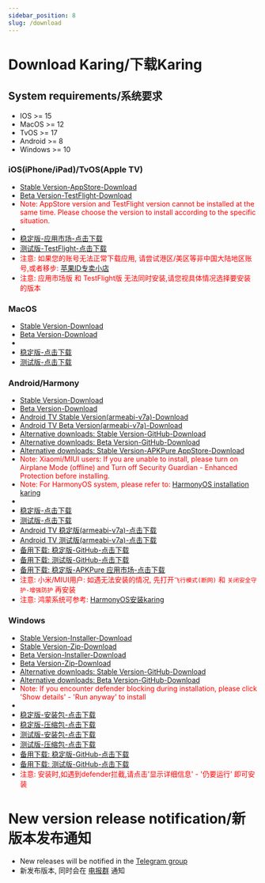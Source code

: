 ```yaml
---
sidebar_position: 8
slug: /download
---
```


# Download Karing/下载Karing

## System requirements/系统要求
- IOS >= 15
- MacOS >= 12
- TvOS >= 17
- Android >= 8
- Windows >= 10

### iOS(iPhone/iPad)/TvOS(Apple TV)
- [Stable Version-AppStore-Download](https://apps.apple.com/us/app/karing/id6472431552)
- [Beta Version-TestFlight-Download](https://testflight.apple.com/join/RLU59OsJ)
- <font color="red">Note: AppStore version and TestFlight version cannot be installed at the same time. Please choose the version to install according to the specific situation.</font>
-
- [稳定版-应用市场-点击下载](https://apps.apple.com/us/app/karing/id6472431552)
- [测试版-TestFlight-点击下载](https://testflight.apple.com/join/RLU59OsJ)
- <font color="red">注意: 如果您的账号无法正常下载应用, 请尝试港区/美区等非中国大陆地区账号,或者移步:  [苹果ID专卖小店](https://dot.karing.app/pi.html?r_c=xda)</font>
- <font color="red">注意: 应用市场版 和 TestFlight版 无法同时安装,请您视具体情况选择要安装的版本</font>

### MacOS
- [Stable Version-Download](https://dot.karing.app/client.html?tag=macos-stable)
- [Beta Version-Download](https://dot.karing.app/client.html?tag=macos-beta)
-
- [稳定版-点击下载](https://dot.karing.app/client.html?tag=macos-stable)
- [测试版-点击下载](https://dot.karing.app/client.html?tag=macos-beta)

### Android/Harmony
- [Stable Version-Download](https://dot.karing.app/client.html?tag=android-stable)
- [Beta Version-Download](https://dot.karing.app/client.html?tag=android-beta)
- [Android TV Stable Version(armeabi-v7a)-Download](https://dot.karing.app/client.html?tag=android-armv7a-stable)
- [Android TV Beta Version(armeabi-v7a)-Download](https://dot.karing.app/client.html?tag=android-armv7a-beta)
- [Alternative downloads: Stable Version-GitHub-Download](https://github.com/KaringX/karing/releases/latest)
- [Alternative downloads: Beta Version-GitHub-Download](https://github.com/KaringX/karing/releases)
- [Alternative downloads: Stable Version-APKPure AppStore-Download](https://apkpure.com/p/com.nebula.karing)
- <font color="red">Note: Xiaomi/MIUI users: If you are unable to install, please turn on Airplane Mode (offline) and Turn off Security Guardian - Enhanced Protection before installing.</font>
- <font color="red">Note: For HarmonyOS system, please refer to: [HarmonyOS installation karing](/blog/case/harmonyos)</font>
-
- [稳定版-点击下载](https://dot.karing.app/client.html?tag=android-stable)
- [测试版-点击下载](https://dot.karing.app/client.html?tag=android-beta)
- [Android TV 稳定版(armeabi-v7a)-点击下载](https://dot.karing.app/client.html?tag=android-armv7a-stable)
- [Android TV 测试版(armeabi-v7a)-点击下载](https://dot.karing.app/client.html?tag=android-armv7a-beta)
- [备用下载: 稳定版-GitHub-点击下载](https://github.com/KaringX/karing/releases/latest)
- [备用下载: 测试版-GitHub-点击下载](https://github.com/KaringX/karing/releases)
- [备用下载: 稳定版-APKPure 应用市场-点击下载](https://apkpure.com/p/com.nebula.karing)
- <font color="red">注意: 小米/MIUI用户: 如遇无法安装的情况, 先打开`飞行模式(断网)` 和 `关闭安全守护-增强防护` 再安装</font>
- <font color="red">注意: 鸿蒙系统可参考: [HarmonyOS安装karing](/blog/case/harmonyos)</font>

### Windows
- [Stable Version-Installer-Download](https://dot.karing.app/client.html?tag=windows-installer-stable)
- [Stable Version-Zip-Download](https://dot.karing.app/client.html?tag=windows-zip-stable)
- [Beta Version-Installer-Download](https://dot.karing.app/client.html?tag=windows-installer-beta)
- [Beta Version-Zip-Download](https://dot.karing.app/client.html?tag=windows-zip-beta)
- [Alternative downloads: Stable Version-GitHub-Download](https://github.com/KaringX/karing/releases/latest)
- [Alternative downloads: Beta Version-GitHub-Download](https://github.com/KaringX/karing/releases)
- <font color="red">Note: If you encounter defender blocking during installation, please click 'Show details' - 'Run anyway' to install</font>
-
- [稳定版-安装包-点击下载](https://dot.karing.app/client.html?tag=windows-installer-stable)
- [稳定版-压缩包-点击下载](https://dot.karing.app/client.html?tag=windows-zip-stable)
- [测试版-安装包-点击下载](https://dot.karing.app/client.html?tag=windows-installer-beta)
- [测试版-压缩包-点击下载](https://dot.karing.app/client.html?tag=windows-zip-beta)
- [备用下载: 稳定版-GitHub-点击下载](https://github.com/KaringX/karing/releases/latest)
- [备用下载: 测试版-GitHub-点击下载](https://github.com/KaringX/karing/releases)
- <font color="red">注意: 安装时,如遇到defender拦截,请点击'显示详细信息' - '仍要运行' 即可安装</font>


# New version release notification/新版本发布通知
- New releases will be notified in the [Telegram group](https://t.me/KaringApp)
- 新发布版本, 同时会在 [电报群](https://t.me/KaringApp) 通知





